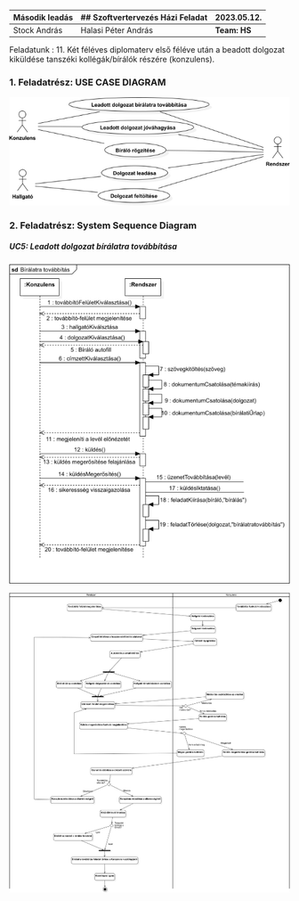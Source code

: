 
| Második leadás      | ## Szoftvertervezés Házi Feladat | 2023.05.12. |
| :---                |               :----              | :---        |
| Stock András        | Halasi Péter András              | **Team: HS**|

Feladatunk
 : 11. Két féléves diplomaterv első féléve után a beadott dolgozat kiküldése tanszéki kollégák/bírálók részére (konzulens).


### 1. Feladatrész: USE CASE DIAGRAM

![Use Case Diagram](../png/ucd.png)

### 2. Feladatrész: System Sequence Diagram

##### UC5: Leadott dolgozat bírálatra továbbítása
![Leadott dolgozat bírálatra továbbítása - System Sequence Diagram ](./../png/uc5_ssd.png)

![Leadott dolgozat bírálatra továbbítása - Aktivitás Diagram](./../png/uc5_ad.png)